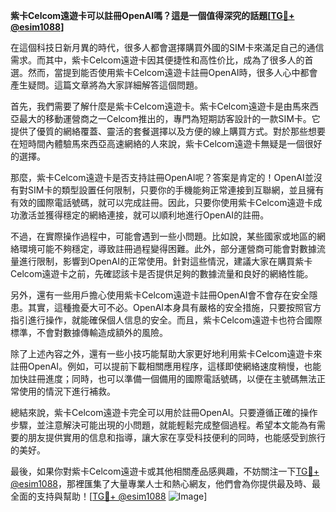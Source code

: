 **紫卡Celcom遠遊卡可以註冊OpenAI嗎？這是一個值得深究的話題[[TG💪+ @esim1088](https://t.me/s/esim1088)]**

在這個科技日新月異的時代，很多人都會選擇購買外國的SIM卡來滿足自己的通信需求。而其中，紫卡Celcom遠遊卡因其便捷性和高性价比，成為了很多人的首選。然而，當提到能否使用紫卡Celcom遠遊卡註冊OpenAI時，很多人心中都會產生疑問。這篇文章將為大家詳細解答這個問題。

首先，我們需要了解什麼是紫卡Celcom遠遊卡。紫卡Celcom遠遊卡是由馬來西亞最大的移動運營商之一Celcom推出的，專門為短期訪客設計的一款SIM卡。它提供了優質的網絡覆蓋、靈活的套餐選擇以及方便的線上購買方式。對於那些想要在短時間內體驗馬來西亞高速網絡的人來說，紫卡Celcom遠遊卡無疑是一個很好的選擇。

那麼，紫卡Celcom遠遊卡是否支持註冊OpenAI呢？答案是肯定的！OpenAI並沒有對SIM卡的類型設置任何限制，只要你的手機能夠正常連接到互聯網，並且擁有有效的國際電話號碼，就可以完成註冊。因此，只要你使用紫卡Celcom遠遊卡成功激活並獲得穩定的網絡連接，就可以順利地進行OpenAI的註冊。

不過，在實際操作過程中，可能會遇到一些小問題。比如說，某些國家或地區的網絡環境可能不夠穩定，導致註冊過程變得困難。此外，部分運營商可能會對數據流量進行限制，影響到OpenAI的正常使用。針對這些情況，建議大家在購買紫卡Celcom遠遊卡之前，先確認該卡是否提供足夠的數據流量和良好的網絡性能。

另外，還有一些用戶擔心使用紫卡Celcom遠遊卡註冊OpenAI會不會存在安全隱患。其實，這種擔憂大可不必。OpenAI本身具有嚴格的安全措施，只要按照官方指引進行操作，就能確保個人信息的安全。而且，紫卡Celcom遠遊卡也符合國際標準，不會對數據傳輸造成額外的風險。

除了上述內容之外，還有一些小技巧能幫助大家更好地利用紫卡Celcom遠遊卡來註冊OpenAI。例如，可以提前下載相關應用程序，這樣即使網絡速度稍慢，也能加快註冊進度；同時，也可以準備一個備用的國際電話號碼，以便在主號碼無法正常使用的情況下進行補救。

總結來說，紫卡Celcom遠遊卡完全可以用於註冊OpenAI。只要遵循正確的操作步驟，並注意解決可能出現的小問題，就能輕鬆完成整個過程。希望本文能為有需要的朋友提供實用的信息和指導，讓大家在享受科技便利的同時，也能感受到旅行的美好。

最後，如果你對紫卡Celcom遠遊卡或其他相關產品感興趣，不妨關注一下[TG💪+ @esim1088](https://t.me/s/esim1088)，那裡匯集了大量專業人士和熱心網友，他們會為你提供最及時、最全面的支持與幫助！[[TG💪+ @esim1088](https://t.me/s/esim1088) ![Image](https://i.postimg.cc/4NQfJmqS/Snipaste-2025-05-13-00-14-12.png)]